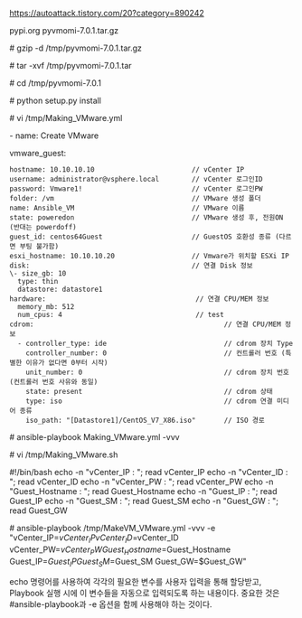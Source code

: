 https://autoattack.tistory.com/20?category=890242

pypi.org
pyvmomi-7.0.1.tar.gz

\# gzip -d /tmp/pyvmomi-7.0.1.tar.gz

\# tar -xvf /tmp/pyvmomi-7.0.1.tar

\# cd /tmp/pyvmomi-7.0.1

\# python setup.py install


\# vi /tmp/Making_VMware.yml

\- name: Create VMware

  vmware_guest:
  
    hostname: 10.10.10.10                        // vCenter IP    
    username: administrator@vsphere.local        // vCenter 로그인ID    
    password: Vmware1!                           // vCenter 로그인PW
    folder: /vm                                  // VMware 생성 폴더
    name: Ansible_VM                             // VMware 이름
    state: poweredon                             // VMware 생성 후, 전원ON (반대는 powerdoff)
    guest_id: centos64Guest                      // GuestOS 호환성 종류 (다르면 부팅 불가함)
    esxi_hostname: 10.10.10.20                   // Vmware가 위치할 ESXi IP
    disk:                                        // 연결 Disk 정보
    \- size_gb: 10
      type: thin
      datastore: datastore1
    hardware:                                     // 연결 CPU/MEM 정보
      memory_mb: 512
      num_cpus: 4                                 // test
    cdrom:                                               // 연결 CPU/MEM 정보
      - controller_type: ide                             // cdrom 장치 Type
        controller_number: 0                             // 컨트롤러 번호 (특별한 이유가 없다면 0부터 시작)
        unit_number: 0                                   // cdrom 장치 번호 (컨트롤러 번호 사유와 동일)
        state: present                                   // cdrom 상태
        type: iso                                        // cdrom 연결 미디어 종류
        iso_path: "[Datastore1]/CentOS_V7_X86.iso"       // ISO 경로

\# ansible-playbook Making_VMware.yml -vvv


\# vi /tmp/Making_VMware.sh

\#!/bin/bash
  echo -n "vCenter_IP : "; read vCenter_IP
  echo -n "vCenter_ID : "; read vCenter_ID
  echo -n "vCenter_PW : "; read vCenter_PW
  echo -n "Guest_Hostname : "; read Guest_Hostname
  echo -n "Guest_IP : "; read Guest_IP
  echo -n "Guest_SM : "; read Guest_SM
  echo -n "Guest_GW : "; read Guest_GW

\# ansible-playbook /tmp/MakeVM_VMware.yml -vvv -e "vCenter_IP=$vCenter_IP vCenter_ID=$vCenter_ID vCenter_PW=$vCenter_PW Guest_Hostname=$Guest_Hostname Guest_IP=$Guest_IP Guest_SM=$Guest_SM Guest_GW=$Guest_GW"

echo 명령어를 사용하여 각각의 필요한 변수를 사용자 입력을 통해 할당받고, Playbook 실행 시에 이 변수들을 자동으로 입력되도록 하는 내용이다. 중요한 것은 #ansible-playbook과 -e 옵션을 함께 사용해야 하는 것이다.
